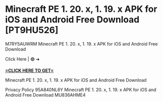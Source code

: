 # Minecraft PE 1. 20. x, 1. 19. x APK for iOS and Android Free Download [PT9HU526]

M7RY5AUWRM Minecraft PE 1. 20. x, 1. 19. x APK for iOS and Android Free Download

Click Here | 🟢 ➜ 

**[=CLICK HERE TO GET=](https://www.google.com/url?q=https%3A%2F%2Fappbitly.com%2FbzXFv)**

Minecraft PE 1. 20. x, 1. 19. x APK for iOS and Android Free Download

Privacy Policy 95A840NL6Y Minecraft PE 1. 20. x, 1. 19. x APK for iOS and Android Free Download MU836AHME4

